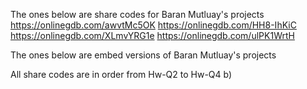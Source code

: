 The ones below are share codes for Baran Mutluay's projects  
https://onlinegdb.com/awvtMc5OK
https://onlinegdb.com/HH8-IhKiC
https://onlinegdb.com/XLmvYRG1e
https://onlinegdb.com/ulPK1WrtH

The ones below are embed versions of Baran Mutluay's projects
<script src="//onlinegdb.com/embed/js/awvtMc5OK?theme=undefined"></script>
<script src="//onlinegdb.com/embed/js/HH8-IhKiC?theme=undefined"></script>
<script src="//onlinegdb.com/embed/js/XLmvYRG1e?theme=undefined"></script>
<script src="//onlinegdb.com/embed/js/ulPK1WrtH?theme=undefined"></script>
All share codes are in order from Hw-Q2 to Hw-Q4 b)
